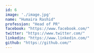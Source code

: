 ```yaml
---
id: 6
image: './image.jpg'
name: "Humaira Rashid"
profession: "Head of PR"
facebook: "https://www.facebook.com/"
twitter: "https://www.twitter.com/"
linkedin: "https://www.linkedin.com/"
github: "https://github.com/"
---
```

